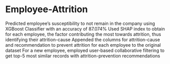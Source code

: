 # Employee-Attrition
Predicted employee’s susceptibility to not remain in the company using XGBoost Classifier with an accuracy of 87.074%
Used SHAP index to obtain for each employee, the factor contributing the most towards attrition, thus identifying their attrition-cause
Appended the columns for attrition-cause and recommendation to prevent attrition for each employee to the original dataset
For a new employee, employed user-based collaborative filtering to get top-5 most similar records with attrition-prevention recommendations
